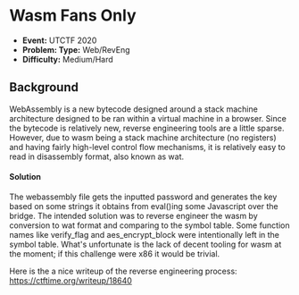 # Wasm Fans Only
* **Event:** UTCTF 2020
* **Problem: Type:** Web/RevEng
* **Difficulty:** Medium/Hard

## Background
WebAssembly is a new bytecode designed around a stack machine architecture
designed to be ran within a virtual machine in a browser. Since the 
bytecode is relatively new, reverse engineering tools are a little sparse.
However, due to wasm being a stack machine architecture (no registers) and
having fairly high-level control flow mechanisms, it is relatively easy to
read in disassembly format, also known as wat. 

#### Solution
The webassembly file gets the inputted password and generates the key 
based on some strings it obtains from eval()ing some Javascript over the 
bridge. The intended solution was to reverse engineer the wasm by 
conversion to wat format and comparing to the symbol table. Some function
names like verify_flag and aes_encrypt_block were intentionally left in
the symbol table. What's unfortunate is the lack of decent tooling for 
wasm at the moment; if this challenge were x86 it would be trivial. 

Here is the a nice writeup of the reverse engineering process: 
https://ctftime.org/writeup/18640